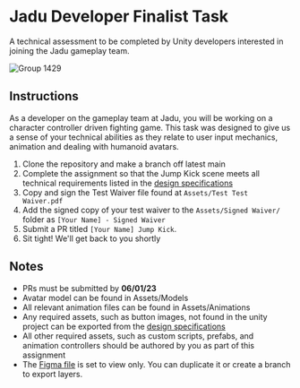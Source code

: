 # Jadu Developer Finalist Task
A technical assessment to be completed by Unity developers interested in joining the Jadu gameplay team.

![Group 1429](https://firebasestorage.googleapis.com/v0/b/jadu-storagbucket-2/o/JaduContent%2FGameplayTask.png?alt=media)


## Instructions
As a developer on the gameplay team at Jadu, you will be working on a character controller driven fighting game. This task was designed to give us a sense of your technical abilities as they relate to user input mechanics, animation and dealing with humanoid avatars.

1. Clone the repository and make a branch off latest main
2. Complete the assignment so that the Jump Kick scene meets all technical requirements listed in the [design specifications](https://www.figma.com/file/LWxr1CDNaRmTGoSdeY1fYg/Unity-Gameplay-Dev-Task?type=design&node-id=0%3A1&t=SwUNBBdtLng9OBnl-1)
3. Copy and sign the Test Waiver file found at `Assets/Test Test Waiver.pdf`
4. Add the signed copy of your test waiver to the `Assets/Signed Waiver/` folder as `[Your Name] - Signed Waiver`
5. Submit a PR titled `[Your Name] Jump Kick`.
6. Sit tight! We'll get back to you shortly

## Notes
- PRs must be submitted by **06/01/23**
- Avatar model can be found in Assets/Models
- All relevant animation files can be found in Assets/Animations
- Any required assets, such as button images, not found in the unity project can be exported from the [design specifications](https://www.figma.com/file/LWxr1CDNaRmTGoSdeY1fYg/Unity-Gameplay-Dev-Task?type=design&node-id=0%3A1&t=SwUNBBdtLng9OBnl-1)
- All other required assets, such as custom scripts, prefabs, and animation controllers should be authored by you as part of this assignment
- The [Figma file](https://www.figma.com/file/LWxr1CDNaRmTGoSdeY1fYg/Unity-Gameplay-Dev-Task?type=design&node-id=0%3A1&t=SwUNBBdtLng9OBnl-1) is set to view only. You can duplicate it or create a branch to export layers.
